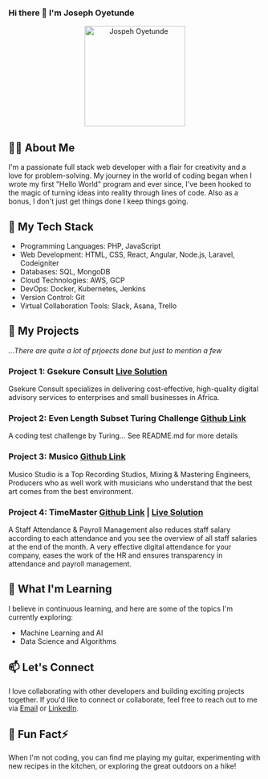 ### Hi there 👋 I'm Joseph Oyetunde

<p align="center">
  <img src="https://your-image-url-here.jpg" alt="Jospeh Oyetunde" width="200" height="200">
</p>

## 👩‍💻 About Me

I'm a passionate full stack web developer with a flair for creativity and a love for problem-solving. My journey in the world of coding began when I wrote my first "Hello World" program and ever since, I've been hooked to the magic of turning ideas into reality through lines of code.
Also as a bonus, I don't just get things done I keep things going.


## 🚀 My Tech Stack

- Programming Languages: PHP, JavaScript
- Web Development: HTML, CSS, React, Angular, Node.js, Laravel, Codeigniter 
- Databases: SQL, MongoDB
- Cloud Technologies: AWS, GCP
- DevOps: Docker, Kubernetes, Jenkins
- Version Control: Git
- Virtual Collaboration Tools: Slack, Asana, Trello

## 💼 My Projects
<i>...There are quite a lot of prjoects done but just to mention a few</i>

### Project 1: Gsekure Consult [Live Solution](https://gsekureconsult.com/)

Gsekure Consult specializes in delivering cost-effective, high-quality digital advisory services to enterprises and small businesses in Africa.

### Project 2: Even Length Subset Turing Challenge [Github Link](https://github.com/dotun-code-god/even_length_subsets_turing_challenge)

A coding test challenge by Turing... See README.md for more details

### Project 3: Musico [Github Link](https://github.com/dotun-code-god/Musico-Studio)

Musico Studio is a Top Recording Studios, Mixing & Mastering Engineers, Producers who as well work with musicians who understand that the best art comes from the best environment.

### Project 4: TimeMaster [Github Link](https://github.com/dotun-code-god/Time-Master) <b>|</b> [Live Solution](https://gsekureconsult.com/yip-staff-mgmnt/index.php)

A Staff Attendance & Payroll Management also reduces staff salary according to each attendance and you see the overview of all staff salaries at the end of the month. 
A very effective digital attendance for your company, eases the work of the HR and ensures transparency in attendance and payroll management.


## 🌱 What I'm Learning

I believe in continuous learning, and here are some of the topics I'm currently exploring:

- Machine Learning and AI
- Data Science and Algorithms


## 📫 Let's Connect

I love collaborating with other developers and building exciting projects together. If you'd like to connect or collaborate, feel free to reach out to me via [Email](mailto:dotun494@gmail.com) or [LinkedIn](https://www.linkedin.com/in/oyetunde-dotun-8995b7225/).

## 🎵 Fun Fact⚡

When I'm not coding, you can find me playing my guitar, experimenting with new recipes in the kitchen, or exploring the great outdoors on a hike!


<!--
**dotun-code-god/dotun-code-god** is a ✨ _special_ ✨ repository because its `README.md` (this file) appears on your GitHub profile.

Here are some ideas to get you started:

- 🔭 I’m currently working on ...
- 🌱 I’m currently learning ...
- 👯 I’m looking to collaborate on ...
- 🤔 I’m looking for help with ...
- 💬 Ask me about ...
- 📫 How to reach me: ...
- 😄 Pronouns: ...
- ⚡ Fun fact: ...
-->

